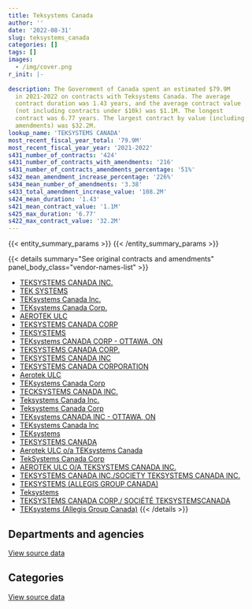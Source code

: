 ```yaml
---
title: Teksystems Canada
author: ''
date: '2022-08-31'
slug: teksystems_canada
categories: []
tags: []
images:
  - /img/cover.png
r_init: |-
  
description: The Government of Canada spent an estimated $79.9M
  in 2021-2022 on contracts with Teksystems Canada. The average
  contract duration was 1.43 years, and the average contract value
  (not including contracts under $10k) was $1.1M. The longest
  contract was 6.77 years. The largest contract by value (including
  amendments) was $32.2M.
lookup_name: 'TEKSYSTEMS CANADA'
most_recent_fiscal_year_total: '79.9M'
most_recent_fiscal_year_year: '2021-2022'
s431_number_of_contracts: '424'
s431_number_of_contracts_with_amendments: '216'
s431_number_of_contracts_amendments_percentage: '51%'
s432_mean_amendment_increase_percentage: '226%'
s434_mean_number_of_amendments: '3.38'
s433_total_amendment_increase_value: '108.2M'
s424_mean_duration: '1.43'
s421_mean_contract_value: '1.1M'
s425_max_duration: '6.77'
s422_max_contract_value: '32.2M'
---
```


<script src="/rmarkdown-libs/htmlwidgets/htmlwidgets.js"></script>
<link href="/rmarkdown-libs/datatables-css/datatables-crosstalk.css" rel="stylesheet" />
<script src="/rmarkdown-libs/datatables-binding/datatables.js"></script>
<script src="/rmarkdown-libs/jquery/jquery-3.6.0.min.js"></script>
<link href="/rmarkdown-libs/dt-core-bootstrap/css/dataTables.bootstrap.min.css" rel="stylesheet" />
<link href="/rmarkdown-libs/dt-core-bootstrap/css/dataTables.bootstrap.extra.css" rel="stylesheet" />
<script src="/rmarkdown-libs/dt-core-bootstrap/js/jquery.dataTables.min.js"></script>
<script src="/rmarkdown-libs/dt-core-bootstrap/js/dataTables.bootstrap.min.js"></script>
<link href="/rmarkdown-libs/crosstalk/css/crosstalk.min.css" rel="stylesheet" />
<script src="/rmarkdown-libs/crosstalk/js/crosstalk.min.js"></script>
<script src="/rmarkdown-libs/htmlwidgets/htmlwidgets.js"></script>
<link href="/rmarkdown-libs/datatables-css/datatables-crosstalk.css" rel="stylesheet" />
<script src="/rmarkdown-libs/datatables-binding/datatables.js"></script>
<script src="/rmarkdown-libs/jquery/jquery-3.6.0.min.js"></script>
<link href="/rmarkdown-libs/dt-core-bootstrap/css/dataTables.bootstrap.min.css" rel="stylesheet" />
<link href="/rmarkdown-libs/dt-core-bootstrap/css/dataTables.bootstrap.extra.css" rel="stylesheet" />
<script src="/rmarkdown-libs/dt-core-bootstrap/js/jquery.dataTables.min.js"></script>
<script src="/rmarkdown-libs/dt-core-bootstrap/js/dataTables.bootstrap.min.js"></script>
<link href="/rmarkdown-libs/crosstalk/css/crosstalk.min.css" rel="stylesheet" />
<script src="/rmarkdown-libs/crosstalk/js/crosstalk.min.js"></script>

{{< entity_summary_params >}}
{{< /entity_summary_params >}}

{{< details summary="See original contracts and amendments" panel_body_class="vendor-names-list" >}}
- [TEKSYSTEMS CANADA INC.](https://search.open.canada.ca/en/ct/?sort=contract_value_f%20desc&page=1&search_text=%22TEKSYSTEMS%20CANADA%20INC.%22)
- [TEK SYSTEMS](https://search.open.canada.ca/en/ct/?sort=contract_value_f%20desc&page=1&search_text=%22TEK%20SYSTEMS%22)
- [TEKsystems Canada Inc.](https://search.open.canada.ca/en/ct/?sort=contract_value_f%20desc&page=1&search_text=%22TEKsystems%20Canada%20Inc.%22)
- [TEKsystems Canada Corp.](https://search.open.canada.ca/en/ct/?sort=contract_value_f%20desc&page=1&search_text=%22TEKsystems%20Canada%20Corp.%22)
- [AEROTEK ULC](https://search.open.canada.ca/en/ct/?sort=contract_value_f%20desc&page=1&search_text=%22AEROTEK%20ULC%22)
- [TEKSYSTEMS CANADA CORP](https://search.open.canada.ca/en/ct/?sort=contract_value_f%20desc&page=1&search_text=%22TEKSYSTEMS%20CANADA%20CORP%22)
- [TEKSYSTEMS](https://search.open.canada.ca/en/ct/?sort=contract_value_f%20desc&page=1&search_text=%22TEKSYSTEMS%22)
- [TEKsystems CANADA CORP - OTTAWA, ON](https://search.open.canada.ca/en/ct/?sort=contract_value_f%20desc&page=1&search_text=%22TEKsystems%20CANADA%20CORP%20-%20OTTAWA%2c%20ON%22)
- [TEKSYSTEMS CANADA CORP.](https://search.open.canada.ca/en/ct/?sort=contract_value_f%20desc&page=1&search_text=%22TEKSYSTEMS%20CANADA%20CORP.%22)
- [TEKSYSTEMS CANADA INC](https://search.open.canada.ca/en/ct/?sort=contract_value_f%20desc&page=1&search_text=%22TEKSYSTEMS%20CANADA%20INC%22)
- [TEKSYSTEMS CANADA CORPORATION](https://search.open.canada.ca/en/ct/?sort=contract_value_f%20desc&page=1&search_text=%22TEKSYSTEMS%20CANADA%20CORPORATION%22)
- [Aerotek ULC](https://search.open.canada.ca/en/ct/?sort=contract_value_f%20desc&page=1&search_text=%22Aerotek%20ULC%22)
- [TEKsystems Canada Corp](https://search.open.canada.ca/en/ct/?sort=contract_value_f%20desc&page=1&search_text=%22TEKsystems%20Canada%20Corp%22)
- [TECKSYSTEMS CANADA INC.](https://search.open.canada.ca/en/ct/?sort=contract_value_f%20desc&page=1&search_text=%22TECKSYSTEMS%20CANADA%20INC.%22)
- [Teksystems Canada Inc.](https://search.open.canada.ca/en/ct/?sort=contract_value_f%20desc&page=1&search_text=%22Teksystems%20Canada%20Inc.%22)
- [Teksystems Canada Corp](https://search.open.canada.ca/en/ct/?sort=contract_value_f%20desc&page=1&search_text=%22Teksystems%20Canada%20Corp%22)
- [TEKsystems CANADA INC - OTTAWA, ON](https://search.open.canada.ca/en/ct/?sort=contract_value_f%20desc&page=1&search_text=%22TEKsystems%20CANADA%20INC%20-%20OTTAWA%2c%20ON%22)
- [TEKsystems Canada Inc](https://search.open.canada.ca/en/ct/?sort=contract_value_f%20desc&page=1&search_text=%22TEKsystems%20Canada%20Inc%22)
- [TEKsystems](https://search.open.canada.ca/en/ct/?sort=contract_value_f%20desc&page=1&search_text=%22TEKsystems%22)
- [TEKSYSTEMS CANADA](https://search.open.canada.ca/en/ct/?sort=contract_value_f%20desc&page=1&search_text=%22TEKSYSTEMS%20CANADA%22)
- [Aerotek ULC o/a TEKsystems Canada](https://search.open.canada.ca/en/ct/?sort=contract_value_f%20desc&page=1&search_text=%22Aerotek%20ULC%20o%2fa%20TEKsystems%20Canada%22)
- [TekSystems Canada Corp](https://search.open.canada.ca/en/ct/?sort=contract_value_f%20desc&page=1&search_text=%22TekSystems%20Canada%20Corp%22)
- [AEROTEK ULC O/A TEKSYSTEMS CANADA INC.](https://search.open.canada.ca/en/ct/?sort=contract_value_f%20desc&page=1&search_text=%22AEROTEK%20ULC%20O%2fA%20TEKSYSTEMS%20CANADA%20INC.%22)
- [TEKSYSTEMS CANADA INC./SOCIETY TEKSYSTEMS CANADA INC.](https://search.open.canada.ca/en/ct/?sort=contract_value_f%20desc&page=1&search_text=%22TEKSYSTEMS%20CANADA%20INC.%2fSOCIETY%20TEKSYSTEMS%20CANADA%20INC.%22)
- [TEKSYSTEMS (ALLEGIS GROUP CANADA)](https://search.open.canada.ca/en/ct/?sort=contract_value_f%20desc&page=1&search_text=%22TEKSYSTEMS%20%28ALLEGIS%20GROUP%20CANADA%29%22)
- [Teksystems](https://search.open.canada.ca/en/ct/?sort=contract_value_f%20desc&page=1&search_text=%22Teksystems%22)
- [TEKSYSTEMS CANADA CORP./ SOCIÉTÉ TEKSYSTEMSCANADA](https://search.open.canada.ca/en/ct/?sort=contract_value_f%20desc&page=1&search_text=%22TEKSYSTEMS%20CANADA%20CORP.%2f%20SOCI%c3%89T%c3%89%20TEKSYSTEMSCANADA%22)
- [TEKsystems (Allegis Group Canada)](https://search.open.canada.ca/en/ct/?sort=contract_value_f%20desc&page=1&search_text=%22TEKsystems%20%28Allegis%20Group%20Canada%29%22)
{{< /details >}}

## Departments and agencies

<div id="htmlwidget-1" style="width:100%;height:auto;" class="datatables html-widget"></div>
<script type="application/json" data-for="htmlwidget-1">{"x":{"style":"bootstrap","filter":"none","vertical":false,"data":[["<a href=\"/departments/aafc-aac/\">Agriculture and Agri-Food Canada<\/a>","<a href=\"/departments/aandc-aadnc/\">Crown-Indigenous Relations and Northern Affairs Canada<\/a>","<a href=\"/departments/cbsa-asfc/\">Canada Border Services Agency<\/a>","<a href=\"/departments/cfia-acia/\">Canadian Food Inspection Agency<\/a>","<a href=\"/departments/cnsc-ccsn/\">Canadian Nuclear Safety Commission<\/a>","<a href=\"/departments/cra-arc/\">Canada Revenue Agency<\/a>","<a href=\"/departments/dfatd-maecd/\">Global Affairs Canada<\/a>","<a href=\"/departments/dfo-mpo/\">Fisheries and Oceans Canada<\/a>","<a href=\"/departments/dnd-mdn/\">National Defence<\/a>","<a href=\"/departments/ec/\">Environment and Climate Change Canada<\/a>","<a href=\"/departments/elections/\">Elections Canada<\/a>","<a href=\"/departments/esdc-edsc/\">Employment and Social Development Canada<\/a>","<a href=\"/departments/ic/\">Innovation, Science and Economic Development Canada<\/a>","<a href=\"/departments/infc/\">Infrastructure Canada<\/a>","<a href=\"/departments/irb-cisr/\">Immigration and Refugee Board of Canada<\/a>","<a href=\"/departments/isc-sac/\">Indigenous Services Canada<\/a>","<a href=\"/departments/jus/\">Department of Justice Canada<\/a>","<a href=\"/departments/lac-bac/\">Library and Archives Canada<\/a>","<a href=\"/departments/nrc-cnrc/\">National Research Council Canada<\/a>","<a href=\"/departments/nrcan-rncan/\">Natural Resources Canada<\/a>","<a href=\"/departments/nsira-ossnr/\">National Security and Intelligence Review Agency<\/a>","<a href=\"/departments/ocol-clo/\">Office of the Commissioner of Official Languages<\/a>","<a href=\"/departments/pco-bcp/\">Privy Council Office<\/a>","<a href=\"/departments/phac-aspc/\">Public Health Agency of Canada<\/a>","<a href=\"/departments/ppsc-sppc/\">Public Prosecution Service of Canada<\/a>","<a href=\"/departments/pwgsc-tpsgc/\">Public Services and Procurement Canada<\/a>","<a href=\"/departments/ssc-spc/\">Shared Services Canada<\/a>","<a href=\"/departments/statcan/\">Statistics Canada<\/a>","<a href=\"/departments/tbs-sct/\">Treasury Board of Canada Secretariat<\/a>","<a href=\"/departments/tc/\">Transport Canada<\/a>"],[439631.52,null,1532995,270196.3,510553.52,565943.91,858666.73,98379.97,86412.87,837682.87,105964.41,null,267932.83,null,324445.73,null,null,218012.44,3321276.46,1994539.72,null,306884.02,null,null,null,null,32803204.58,286043.68,24577.5,757564.83],[440835.99,249771.7,2440527.73,391281.57,24406.62,636434.19,1185722.18,9490.03,170895.93,null,299550.52,482750.1,916359.91,55058.12,527520.21,28189.83,190708.8,218609.74,3772814.88,4264227.91,null,232108.01,717094.25,null,null,34152.56,32736924.75,352432.42,1475894.78,572252.15],[507117.96,null,6053151.28,null,null,1116498.72,1981002.96,822173.38,null,43486.92,39091.5,4663039.22,1001227.57,144854.15,526078.9,85981.27,610602.74,54353.79,2933205.09,3065011.14,null,40714.26,664160.13,24190.37,424951.7,4410311.18,23442264.75,958887.38,2185472.01,1180971.46],[228079.18,null,14604029.81,null,null,1519230.95,4218676.91,1153434.08,247979.17,454577.78,null,5970395.03,697169.41,387734.47,401750.37,null,610602.74,null,2833416.95,2109228.43,39968.1,null,426993.11,14229.63,1304890.41,5195782.93,31097452.9,3035518.92,2185472.01,1213360.99]],"container":"<table class=\"table table-striped table-hover row-border order-column display\">\n  <thead>\n    <tr>\n      <th>Department<\/th>\n      <th>2018-2019<\/th>\n      <th>2019-2020<\/th>\n      <th>2020-2021<\/th>\n      <th>2021-2022<\/th>\n    <\/tr>\n  <\/thead>\n<\/table>","options":{"order":[[4,"desc"]],"pageLength":10,"autoWidth":true,"columnDefs":[{"targets":1,"render":"function(data, type, row, meta) {\n    return type !== 'display' ? data : DTWidget.formatCurrency(data, \"$\", 2, 3, \",\", \".\", true, null);\n  }"},{"targets":2,"render":"function(data, type, row, meta) {\n    return type !== 'display' ? data : DTWidget.formatCurrency(data, \"$\", 2, 3, \",\", \".\", true, null);\n  }"},{"targets":3,"render":"function(data, type, row, meta) {\n    return type !== 'display' ? data : DTWidget.formatCurrency(data, \"$\", 2, 3, \",\", \".\", true, null);\n  }"},{"targets":4,"render":"function(data, type, row, meta) {\n    return type !== 'display' ? data : DTWidget.formatCurrency(data, \"$\", 2, 3, \",\", \".\", true, null);\n  }"},{"width":"16%","targets":[1,2,3,4]},{"className":"dt-right","targets":[1,2,3,4]}],"orderClasses":false}},"evals":["options.columnDefs.0.render","options.columnDefs.1.render","options.columnDefs.2.render","options.columnDefs.3.render"],"jsHooks":[]}</script>
<p class="text-right">
<a href="https://github.com/GoC-Spending/contracts-data/tree/main/data/out/vendors/teksystems_canada/summary_by_fiscal_year_by_department.csv" class="source-data-link btn btn-link">View source data</a>
</p>

## Categories

<div id="htmlwidget-2" style="width:100%;height:auto;" class="datatables html-widget"></div>
<script type="application/json" data-for="htmlwidget-2">{"x":{"style":"bootstrap","filter":"none","vertical":false,"data":[["<a href=\"/categories/other/\">(Other)<\/a>","<a href=\"/categories/defence/\">Defence<\/a>","<a href=\"/categories/professional_services/\">Professional services<\/a>","<a href=\"/categories/information_technology/\">Information technology<\/a>","<a href=\"/categories/industrial_products_and_services/\">Industrial products and services<\/a>","<a href=\"/categories/human_capital/\">Human capital<\/a>"],[13416270.1,null,3135468.83,28007451.79,null,1051718.18],[9984400.11,99960,5831545.53,28480588.85,null,8029520.38],[2491350.48,null,11262183.31,35134790.8,218384.49,7872090.75],[3079606.78,50921.79,12068980.54,57500989.54,586770.46,6662705.2]],"container":"<table class=\"table table-striped table-hover row-border order-column display\">\n  <thead>\n    <tr>\n      <th>Category<\/th>\n      <th>2018-2019<\/th>\n      <th>2019-2020<\/th>\n      <th>2020-2021<\/th>\n      <th>2021-2022<\/th>\n    <\/tr>\n  <\/thead>\n<\/table>","options":{"order":[[4,"desc"]],"dom":"t","pageLength":30,"autoWidth":true,"columnDefs":[{"targets":1,"render":"function(data, type, row, meta) {\n    return type !== 'display' ? data : DTWidget.formatCurrency(data, \"$\", 2, 3, \",\", \".\", true, null);\n  }"},{"targets":2,"render":"function(data, type, row, meta) {\n    return type !== 'display' ? data : DTWidget.formatCurrency(data, \"$\", 2, 3, \",\", \".\", true, null);\n  }"},{"targets":3,"render":"function(data, type, row, meta) {\n    return type !== 'display' ? data : DTWidget.formatCurrency(data, \"$\", 2, 3, \",\", \".\", true, null);\n  }"},{"targets":4,"render":"function(data, type, row, meta) {\n    return type !== 'display' ? data : DTWidget.formatCurrency(data, \"$\", 2, 3, \",\", \".\", true, null);\n  }"},{"width":"16%","targets":[1,2,3,4]},{"className":"dt-right","targets":[1,2,3,4]}],"orderClasses":false,"lengthMenu":[10,25,30,50,100]}},"evals":["options.columnDefs.0.render","options.columnDefs.1.render","options.columnDefs.2.render","options.columnDefs.3.render"],"jsHooks":[]}</script>
<p class="text-right">
<a href="https://github.com/GoC-Spending/contracts-data/tree/main/data/out/vendors/teksystems_canada/summary_by_fiscal_year_by_category.csv" class="source-data-link btn btn-link">View source data</a>
</p>
